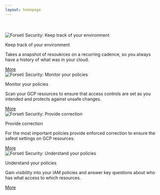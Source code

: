 ```yaml
---
layout: homepage
---
```

<div class="container">
  <div class="row" style="margin-bottom: 50px; margin-top: 50px;">
    <div class="col-md-12 center-block clearfix" style="float: none">
      <div class="col-md-3">
        <div class="panel panel-primary">
          <div class="panel-heading">
            <img src="{{ site.baseurl }}/images/icons/visibility.svg" class="img-fluid" alt="Forseti Security: Keep track of your environment">
          </div>
          <div class="panel-body">
            <p class="text-primary">Keep track of your environment</p>
            <p>
              Takes a snapshot of resoukrces on a recurring cadence, so you always have a history of what was in your cloud.
            </p>
            <a class="btn btn-link" href="{{ site.baseurl }}/about/index.html">More</a>
          </div>
        </div>  
      </div>
      <div class="col-md-3">
        <div class="panel panel-primary">
          <div class="panel-heading">
            <img src="{{ site.baseurl }}/images/icons/detect.svg" class="img-fluid" alt="Forseti Security: Monitor your policies"> 
          </div>
          <div class="panel-body">
            <p class="text-primary">Monitor your policies</p>
            <p>
              Scan your GCP resources to ensure that access controls are set as you intended and protects against unsafe changes. 
            </p>
            <a class="btn btn-link" href="{{ site.baseurl }}/about/index.html">More</a>
          </div>
        </div>  
      </div>
      <div class="col-md-3">
        <div class="panel panel-primary">
          <div class="panel-heading">
            <img src="{{ site.baseurl }}/images/icons/enforce.svg" class="img-fluid" alt="Forseti Security: Provide correction">
          </div>
          <div class="panel-body">
            <p class="text-primary">Provide correction</p>
            <p>
              For the most important policies provide enforced correction to ensure the safest settings on GCP resources.
            </p>
            <a class="btn btn-link" href="{{ site.baseurl }}/about/index.html">More</a>
          </div>
        </div>  
      </div>
      <div class="col-md-3">
        <div class="panel panel-primary">
          <div class="panel-heading">
            <img src="{{ site.baseurl }}/images/icons/explain.svg" class="img-fluid" alt="Forseti Security: Understand your policies">
          </div>
          <div class="panel-body">
            <p class="text-primary">Understand your policies</p>
            <p>
              Gain visibility into your IAM policies and answer key questions about who has what access to which resources.
            </p>
            <a class="btn btn-link" href="{{ site.baseurl }}/about/index.html">More</a>
          </div>
        </div>  
      </div>
    </div>
  </div>
</div>
